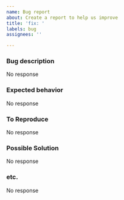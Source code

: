 ```yaml
---
name: Bug report
about: Create a report to help us improve
title: 'fix: '
labels: bug
assignees: ''

---
```


### Bug description
No response

### Expected behavior
No response

### To Reproduce
No response

### Possible Solution
No response

### etc.
No response
